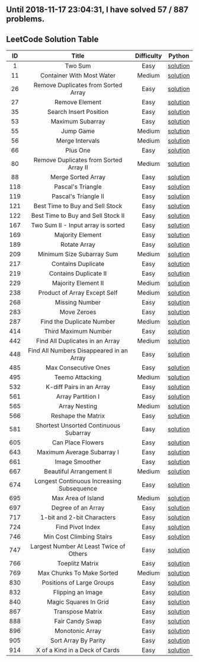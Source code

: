 Until 2018-11-17 23:04:31, I have solved 57 / 887 problems. 
----------------
## LeetCode Solution Table
| ID | Title | Difficulty | Python |
|:---:|:---:|:---:|:---:|
|1| Two Sum|Easy|[solution](array/1.%20Two%20Sum.py)|
|11| Container With Most Water|Medium|[solution](array/11.%20Container%20With%20Most%20Water.py)|
|26| Remove Duplicates from Sorted Array|Easy|[solution](array/26.%20Remove%20Duplicates%20from%20Sorted%20Array.py)|
|27| Remove Element|Easy|[solution](array/27.%20Remove%20Element.py)|
|35| Search Insert Position|Easy|[solution](array/35.%20Search%20Insert%20Position.py)|
|53| Maximum Subarray|Easy|[solution](array/53.%20Maximum%20Subarray.py)|
|55| Jump Game|Medium|[solution](array/55.%20Jump%20Game.py)|
|56| Merge Intervals|Medium|[solution](array/56.%20Merge%20Intervals.py)|
|66| Plus One|Easy|[solution](array/66.%20Plus%20One.py)|
|80| Remove Duplicates from Sorted Array II|Medium|[solution](array/80.%20Remove%20Duplicates%20from%20Sorted%20Array%20II.py)|
|88| Merge Sorted Array|Easy|[solution](array/88.%20Merge%20Sorted%20Array.py)|
|118| Pascal's Triangle|Easy|[solution](array/118.%20Pascal's%20Triangle.py)|
|119| Pascal's Triangle II|Easy|[solution](array/119.%20Pascal's%20Triangle%20II.py)|
|121| Best Time to Buy and Sell Stock|Easy|[solution](array/121.%20Best%20Time%20to%20Buy%20and%20Sell%20Stock.py)|
|122| Best Time to Buy and Sell Stock II|Easy|[solution](array/122.%20Best%20Time%20to%20Buy%20and%20Sell%20Stock%20II.py)|
|167| Two Sum II - Input array is sorted|Easy|[solution](array/167.%20Two%20Sum%20II%20-%20Input%20array%20is%20sorted.py)|
|169| Majority Element|Easy|[solution](array/169.%20Majority%20Element.py)|
|189| Rotate Array|Easy|[solution](array/189.%20Rotate%20Array.py)|
|209| Minimum Size Subarray Sum|Medium|[solution](array/209.%20Minimum%20Size%20Subarray%20Sum.py)|
|217| Contains Duplicate|Easy|[solution](array/217.%20Contains%20Duplicate.py)|
|219| Contains Duplicate II|Easy|[solution](array/219.%20Contains%20Duplicate%20II.py)|
|229| Majority Element II|Medium|[solution](array/229.%20Majority%20Element%20II.py)|
|238| Product of Array Except Self|Medium|[solution](array/238.%20Product%20of%20Array%20Except%20Self.py)|
|268| Missing Number|Easy|[solution](array/268.%20Missing%20Number.py)|
|283| Move Zeroes|Easy|[solution](array/283.%20Move%20Zeroes.py)|
|287| Find the Duplicate Number|Medium|[solution](array/287.%20Find%20the%20Duplicate%20Number.py)|
|414| Third Maximum Number|Easy|[solution](array/414.%20Third%20Maximum%20Number.py)|
|442| Find All Duplicates in an Array|Medium|[solution](array/442.%20Find%20All%20Duplicates%20in%20an%20Array.py)|
|448| Find All Numbers Disappeared in an Array|Easy|[solution](array/448.%20Find%20All%20Numbers%20Disappeared%20in%20an%20Array.py)|
|485| Max Consecutive Ones|Easy|[solution](array/485.%20Max%20Consecutive%20Ones.py)|
|495| Teemo Attacking|Medium|[solution](array/495.%20Teemo%20Attacking.py)|
|532| K-diff Pairs in an Array|Easy|[solution](array/532.%20K-diff%20Pairs%20in%20an%20Array.py)|
|561| Array Partition I|Easy|[solution](array/561.%20Array%20Partition%20I.py)|
|565| Array Nesting|Medium|[solution](array/565.%20Array%20Nesting.py)|
|566| Reshape the Matrix|Easy|[solution](array/566.%20Reshape%20the%20Matrix.py)|
|581| Shortest Unsorted Continuous Subarray|Easy|[solution](array/581.%20Shortest%20Unsorted%20Continuous%20Subarray.py)|
|605| Can Place Flowers|Easy|[solution](array/605.%20Can%20Place%20Flowers.py)|
|643| Maximum Average Subarray I|Easy|[solution](array/643.%20Maximum%20Average%20Subarray%20I.py)|
|661| Image Smoother|Easy|[solution](array/661.%20Image%20Smoother.py)|
|667| Beautiful Arrangement II|Medium|[solution](array/667.%20Beautiful%20Arrangement%20II.py)|
|674| Longest Continuous Increasing Subsequence|Easy|[solution](array/674.%20Longest%20Continuous%20Increasing%20Subsequence.py)|
|695| Max Area of Island|Medium|[solution](array/695.%20Max%20Area%20of%20Island.py)|
|697| Degree of an Array|Easy|[solution](array/697.%20Degree%20of%20an%20Array.py)|
|717| 1-bit and 2-bit Characters|Easy|[solution](array/717.%201-bit%20and%202-bit%20Characters.py)|
|724| Find Pivot Index|Easy|[solution](array/724.%20Find%20Pivot%20Index.py)|
|746| Min Cost Climbing Stairs|Easy|[solution](array/746.%20Min%20Cost%20Climbing%20Stairs.py)|
|747| Largest Number At Least Twice of Others|Easy|[solution](array/747.%20Largest%20Number%20At%20Least%20Twice%20of%20Others.py)|
|766| Toeplitz Matrix|Easy|[solution](array/766.%20Toeplitz%20Matrix.py)|
|769| Max Chunks To Make Sorted|Medium|[solution](array/769.%20Max%20Chunks%20To%20Make%20Sorted.py)|
|830| Positions of Large Groups|Easy|[solution](array/830.%20Positions%20of%20Large%20Groups.py)|
|832| Flipping an Image|Easy|[solution](array/832.%20Flipping%20an%20Image.py)|
|840| Magic Squares In Grid|Easy|[solution](array/840.%20Magic%20Squares%20In%20Grid.py)|
|867| Transpose Matrix|Easy|[solution](array/867.%20Transpose%20Matrix.py)|
|888| Fair Candy Swap|Easy|[solution](array/888.%20Fair%20Candy%20Swap.py)|
|896| Monotonic Array|Easy|[solution](array/896.%20Monotonic%20Array.py)|
|905| Sort Array By Parity|Easy|[solution](array/905.%20Sort%20Array%20By%20Parity.py)|
|914| X of a Kind in a Deck of Cards|Easy|[solution](array/914.%20X%20of%20a%20Kind%20in%20a%20Deck%20of%20Cards.py)|
